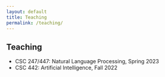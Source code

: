 ```yaml
---
layout: default
title: Teaching
permalink: /teaching/
---
```

## Teaching
- CSC 247/447: Natural Language Processing, Spring 2023
- CSC 442: Artificial Intelligence, Fall 2022

